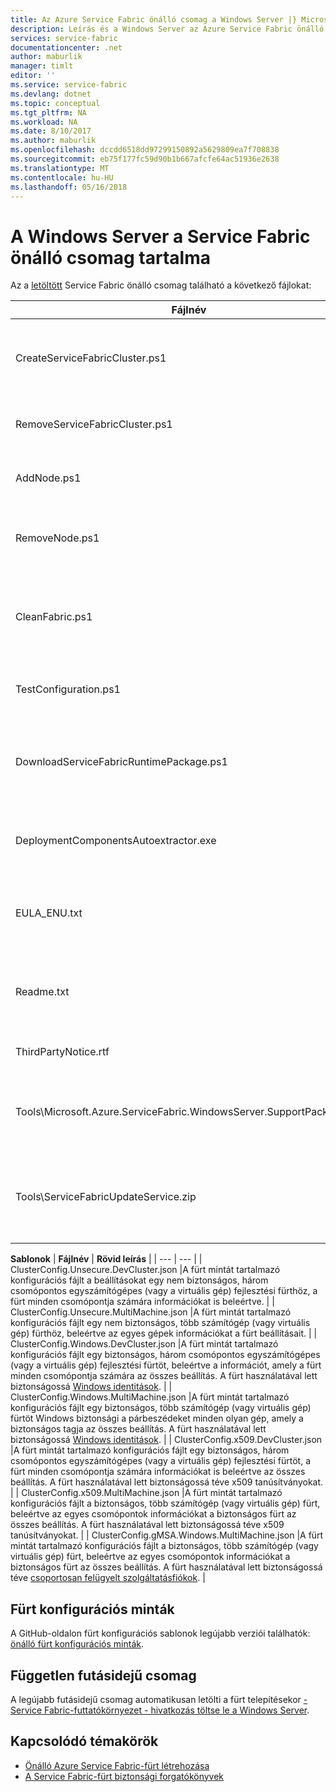 ```yaml
---
title: Az Azure Service Fabric önálló csomag a Windows Server |} Microsoft Docs
description: Leírás és a Windows Server az Azure Service Fabric önálló csomag tartalmát.
services: service-fabric
documentationcenter: .net
author: maburlik
manager: timlt
editor: ''
ms.service: service-fabric
ms.devlang: dotnet
ms.topic: conceptual
ms.tgt_pltfrm: NA
ms.workload: NA
ms.date: 8/10/2017
ms.author: maburlik
ms.openlocfilehash: dccdd6518dd97299150892a5629809ea7f708838
ms.sourcegitcommit: eb75f177fc59d90b1b667afcfe64ac51936e2638
ms.translationtype: MT
ms.contentlocale: hu-HU
ms.lasthandoff: 05/16/2018
---
```

# <a name="contents-of-service-fabric-standalone-package-for-windows-server"></a>A Windows Server a Service Fabric önálló csomag tartalma
Az a [letöltött](http://go.microsoft.com/fwlink/?LinkId=730690) Service Fabric önálló csomag található a következő fájlokat:

| **Fájlnév** | **Rövid leírás** |
| --- | --- |
| CreateServiceFabricCluster.ps1 |Egy PowerShell-parancsfájlt, amely létrehozza a fürtöt, a beállítások használatával található nyomkövetési naplókat. |
| RemoveServiceFabricCluster.ps1 |Egy PowerShell-parancsfájlt, amely a fürt a beállításokat a művelet eltávolítja. |
| AddNode.ps1 |A PowerShell-parancsfájl a csomópont hozzáadása egy meglévő fürt az aktuális számítógépen telepített. |
| RemoveNode.ps1 |Egy PowerShell-parancsfájl a csomópont eltávolítása egy létező központi telepítése a fürt erről a számítógépről. |
| CleanFabric.ps1 |A Service Fabric telepítési ki az aktuális gépet önálló tisztításhoz PowerShell-parancsfájlt. Előző MSI-telepítések el kell távolítani a saját társított uninstallers használatával. |
| TestConfiguration.ps1 |Az infrastruktúra a Cluster.json megadott elemzése szükséges PowerShell-parancsfájlt. |
| DownloadServiceFabricRuntimePackage.ps1 |A legújabb futásidejű csomag helyzetekben, amikor a központi telepítés számítógép nem csatlakozik az internethez a sávon kívüli használt PowerShell-parancsfájlt. |
| DeploymentComponentsAutoextractor.exe |Az önálló csomag parancsfájlok által használt telepítési összetevők tartalmazó önkicsomagoló archív. |
| EULA_ENU.txt |A Microsoft Azure Service Fabric önálló Windows Server csomag használatára vonatkozó licencfeltételeket. Is [töltse le a végfelhasználói licencszerződés](http://go.microsoft.com/fwlink/?LinkID=733084) most. |
| Readme.txt |A kibocsátási megjegyzések és alapvető telepítési utasításokat mutató hivatkozást. Ez a dokumentum utasításait egy részét is. |
| ThirdPartyNotice.rtf |Figyelje meg a harmadik felek szoftvereivel, hogy a csomag megtalálható. |
| Tools\Microsoft.Azure.ServiceFabric.WindowsServer.SupportPackage.zip |Az igény szerinti összegyűjtésére és a nyomkövetési naplók feltöltése a Microsoft támogatási célra futtatva StandaloneLogCollector.exe. |
| Tools\ServiceFabricUpdateService.zip |Egy eszköz automatikus kód verziófrissítés fürtök, amelyekre vonatkozóan nincs engedélyezve az internet-hozzáférés engedélyezése. További részleteket talál [Itt](service-fabric-cluster-upgrade-windows-server.md)|

**Sablonok** 
| **Fájlnév** | **Rövid leírás** |
| --- | --- |
| ClusterConfig.Unsecure.DevCluster.json |A fürt mintát tartalmazó konfigurációs fájlt a beállításokat egy nem biztonságos, három csomópontos egyszámítógépes (vagy a virtuális gép) fejlesztési fürthöz, a fürt minden csomópontja számára információkat is beleértve. |
| ClusterConfig.Unsecure.MultiMachine.json |A fürt mintát tartalmazó konfigurációs fájlt egy nem biztonságos, több számítógép (vagy virtuális gép) fürthöz, beleértve az egyes gépek információkat a fürt beállításait. |
| ClusterConfig.Windows.DevCluster.json |A fürt mintát tartalmazó konfigurációs fájlt egy biztonságos, három csomópontos egyszámítógépes (vagy a virtuális gép) fejlesztési fürtöt, beleértve a információt, amely a fürt minden csomópontja számára az összes beállítás. A fürt használatával lett biztonságossá [Windows identitások](https://msdn.microsoft.com/library/ff649396.aspx). |
| ClusterConfig.Windows.MultiMachine.json |A fürt mintát tartalmazó konfigurációs fájlt egy biztonságos, több számítógép (vagy virtuális gép) fürtöt Windows biztonsági a párbeszédeket minden olyan gép, amely a biztonságos tagja az összes beállítás. A fürt használatával lett biztonságossá [Windows identitások](https://msdn.microsoft.com/library/ff649396.aspx). |
| ClusterConfig.x509.DevCluster.json |A fürt mintát tartalmazó konfigurációs fájlt egy biztonságos, három csomópontos egyszámítógépes (vagy a virtuális gép) fejlesztési fürtöt, a fürt minden csomópontja számára információkat is beleértve az összes beállítás. A fürt használatával lett biztonságossá téve x509 tanúsítványokat. |
| ClusterConfig.x509.MultiMachine.json |A fürt mintát tartalmazó konfigurációs fájlt a biztonságos, több számítógép (vagy virtuális gép) fürt, beleértve az egyes csomópontok információkat a biztonságos fürt az összes beállítás. A fürt használatával lett biztonságossá téve x509 tanúsítványokat. |
| ClusterConfig.gMSA.Windows.MultiMachine.json |A fürt mintát tartalmazó konfigurációs fájlt a biztonságos, több számítógép (vagy virtuális gép) fürt, beleértve az egyes csomópontok információkat a biztonságos fürt az összes beállítás. A fürt használatával lett biztonságossá téve [csoportosan felügyelt szolgáltatásfiókok](https://technet.microsoft.com/library/jj128431(v=ws.11).aspx). |

## <a name="cluster-configuration-samples"></a>Fürt konfigurációs minták
A GitHub-oldalon fürt konfigurációs sablonok legújabb verziói találhatók: [önálló fürt konfigurációs minták](https://github.com/Azure-Samples/service-fabric-dotnet-standalone-cluster-configuration/tree/master/Samples).

## <a name="independent-runtime-package"></a>Független futásidejű csomag
A legújabb futásidejű csomag automatikusan letölti a fürt telepítésekor [- Service Fabric-futtatókörnyezet - hivatkozás töltse le a Windows Server](https://go.microsoft.com/fwlink/?linkid=839354).

## <a name="related"></a>Kapcsolódó témakörök
* [Önálló Azure Service Fabric-fürt létrehozása](service-fabric-cluster-creation-for-windows-server.md)
* [A Service Fabric-fürt biztonsági forgatókönyvek](service-fabric-windows-cluster-windows-security.md)
